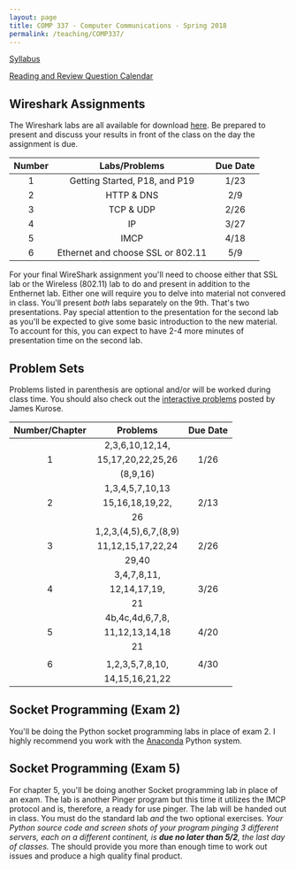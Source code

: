 ```yaml
---
layout: page
title: COMP 337 - Computer Communications - Spring 2018
permalink: /teaching/COMP337/
---
```



[Syllabus](/teaching/COMP337/comp337-syllabus.pdf)  

[Reading and Review Question Calendar](/teaching/COMP337/comp337-RandRCalendar.pdf)   

## Wireshark Assignments

The Wireshark labs are all available for download [here](http://www-net.cs.umass.edu/wireshark-labs/).  Be prepared to present and discuss your results in front of the class on the day the assignment is due.

| Number         | Labs/Problems     | Due Date |
|:--------------:|:-----------------:|:--------:|
|   1            |  Getting Started, P18, and P19 |  1/23      |  
|   2            | HTTP & DNS       |  2/9     |  
|   3            |  TCP & UDP       |  2/26    |  
|  4             |    IP            |  3/27    |  
|  5             |   IMCP           |  4/18    |  
|  6             |   Ethernet and choose SSL or 802.11   |  5/9     |  

For your final WireShark assignment you'll need to choose either that SSL lab or the Wireless (802.11) lab to do and present in addition to the Enthernet lab. Either one will require you to delve into material not convered in class. You'll present *both* labs separately on the 9th. That's two presentations. Pay special attention to the presentation for the second lab as you'll be expected to give some basic introduction to the new material. To account for this, you can expect to have 2-4 more minutes of presentation time on the second lab.

## Problem Sets

Problems listed in parenthesis are optional and/or will be worked during class time. You should also check out the [interactive problems](http://www-net.cs.umass.edu/kurose_ross/interactive/)  posted by James Kurose.

| Number/Chapter | Problems          | Due Date |
|:--------------:|:-----------------:|:--------:|
|                | 2,3,6,10,12,14,   |          |
|     1          | 15,17,20,22,25,26 |   1/26   |
|                | (8,9,16)          |          |
|                | 1,3,4,5,7,10,13   |          |
|     2          | 15,16,18,19,22,   |   2/13   |
|                | 26                |          |
|                | 1,2,3,(4,5),6,7,(8,9)|       |
|     3          | 11,12,15,17,22,24|   2/26    |
|                | 29,40            |           |  
|                | 3,4,7,8,11,      |           |  
|     4          | 12,14,17,19,     |   3/26    |  
|                | 21               |           |  
|                | 4b,4c,4d,6,7,8,  |           |  
|     5          | 11,12,13,14,18   |   4/20    |  
|                | 21               |           |  
|                |                  |           |  
|     6          |  1,2,3,5,7,8,10, |   4/30    |  
|                |  14,15,16,21,22  |           |  




## Socket Programming (Exam 2)

You'll be doing the Python socket programming labs in place of exam 2. I highly recommend you work with the [Anaconda](https://www.anaconda.com/download/) Python system.

## Socket Programming (Exam 5)

For chapter 5, you'll be doing another Socket programming lab in place of an exam. The lab is another Pinger program but this time it utilizes the IMCP protocol and is, therefore, a ready for use pinger.  The lab will be handed out in class. You must do the standard lab *and* the two optional exercises. *Your Python source code and screen shots of your program pinging 3 different servers, each on a different continent, is **due no later than 5/2**, the last day of classes.* The should provide you more than enough time to work out issues and produce a high quality final product.
